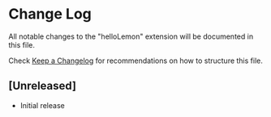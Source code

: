 # Change Log

All notable changes to the "helloLemon" extension will be documented in this file.

Check [Keep a Changelog](http://keepachangelog.com/) for recommendations on how to structure this file.

## [Unreleased]

- Initial release
